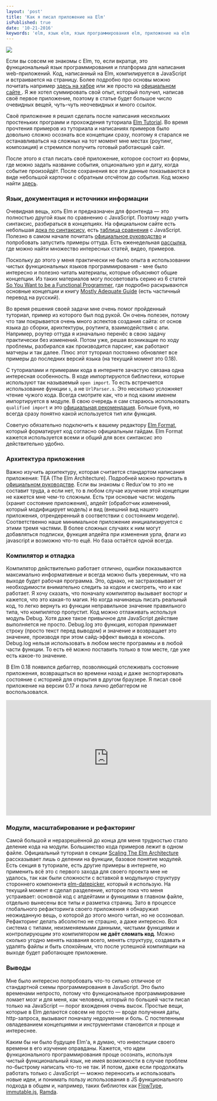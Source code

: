 ```yaml
---
layout: 'post'
title: 'Как я писал приложение на Elm'
isPublished: true
date: '10-21-2016'
keywords: 'elm, язык elm, язык программирования elm, приложение на elm'
---
```


<img src="/images/elm-logo.png" />

Если вы совсем не знакомы с Elm, то, если вкратце, это функциональный язык программирования и платформа для написания web-приложений. Код, написанный на Elm, компилируется в JavaScript и встраивается на страницу. Более подробно про основы можно почитать например [здесь на хабре](https://habrahabr.ru/post/261849/) или же просто на [официальном сайте ](http://elm-lang.org). Я же хотел суммировать свой опыт, который получил, написав своё первое приложение, поэтому в статье будет большое число очевидных вещей, чуть-чуть неочевидных и много ссылок.

Своё приложение я решил сделать после написания нескольких простеньких программ и прохождения туториала [Elm Tutorial](http://www.elm-tutorial.org/en/). Во время прочтения примеров из туториала и написаниях примеров было довольно сложно осознать все концепции сразу, поэтому я старался не останавливаться на сложных на тот момент мне местах (роутинг, композиция) и стремился получить готовый работающий сайт.

После этого я стал писать своё приложение, которое состоит из формы, где можно задать название события, опционально урл и дату, когда событие произойдёт. После сохранения все эти данные показываются в виде небольшой карточки с обратным отсчётом до события. Код можно найти [здесь](https://github.com/isprogfun/timer).

### Язык, документация и источники информации

Очевидная вещь, хоть Elm и предназначен для фронтенда — это полностью другой язык по сравнению с JavaScript. Поэтому надо учить синтаксис, разбираться в концепциях. На официальном сайте есть небольшая [дока по синтаксису](http://elm-lang.org/docs/syntax), есть [таблица сравнения](http://elm-lang.org/docs/from-javascript) с JavaScript. Полезно в самом начале почитать [официальное руководство](http://guide.elm-lang.org) и попробовать запустить примеры оттуда. Есть еженедельная [рассылка](http://www.elmweekly.nl), где можно найти множество интересных статей, видео, примеров.

Поскольку до этого у меня практически не было опыта в использовании чистых функциональных языков программирования - мне было интересно и полезно читать материалы, которые объясняют общие концепции. Из таких материалов могу посоветовать серию из 6 статей [So You Want to be a Functional Programmer](https://medium.com/@cscalfani/so-you-want-to-be-a-functional-programmer-part-1-1f15e387e536), где подробно раскрываются основные концепции и книгу [Mostly Adequate Guide](https://www.gitbook.com/book/drboolean/mostly-adequate-guide/details) (есть частичный перевод на русский).

Во время решения своей задачи мне очень помог пройденный туториал, пример из которого был под рукой. Он очень полезен, потому что там покрывается очень много аспектов создания сайта: от основ языка до сборки, арихтектуры, роутинга, взаимодействия с апи. Например, роутер оттуда я изначально перенёс в свою задачу практически без изменений. Потом уже, решая возникащие по ходу проблемы, разбирался как производится парсинг, как работают матчеры и так далее. Плюс этот туториал постоянно обновляет все примеры до последних версий языка (на текущий момент это 0.18).

С туториалами и примерами кода в интернете зачастую связана одна интересная особенность. В коде импортируются библиотеки, которые используют так называемый ``open import``. То есть встречается использование функции ``s``, а не ``UrlParser.s``. Это несколько усложняет чтение чужого кода. Всегда смотрите как, что и под каким именем импортируется в модуле. В свою очередь я сам стараюсь использовать ``qualified import`` и это [официальная рекомендация](http://elm-lang.org/docs/syntax#modules). Больше букв, но всегда сразу понятно какой используется тип или функция.

Советую обязательно подключить к вашему редактору [Elm Format](https://github.com/avh4/elm-format), который форматирует код согласно официальным гайдам. Elm Format кажется используется всеми и общий для всех синтаксис это действительно удобно.

### Архитектура приложения

Важно изучить архитектуру, которая считается стандартом написания приложения: TEA (The Elm Architecture). Подробней можно прочитать в [официальном руководстве](https://guide.elm-lang.org/architecture/). Если вы знакомы с Redux'ом то это не составит труда, а если нет, то в любом случае изучение этой концепции не кажется мне чем-то сложным. Есть три основые части: модель (хранит состояние приложения), апдейт (обработчик изменений, который модифицирует модель) и вид (внешний вид нашего приложения, отрендеренный в соответствии с состоянием модели).
Соответственно наше минимальное приложение инициализируется с этими тремя частями. В более сложных случаях к ним могут добавляться подписки, функция апдейта при изменения урла, флаги из javascript и возможно что-то ещё. Но база остаётся одной всегда.

### Компилятор и отладка

Компилятор действительно работает отлично, ошибки показываются максимально информативные и всегда можно быть уверенным, что на выходе будет рабочая программа. Это, однако, не застраховывает от необходимости внимательно следить за кодом и смотреть, что и как работает. Я хочу сказать, что поначалу компилятор вызывает восторг и кажется, что это какая-то магия. Но когда начинаешь писать реальный код, то легко вернуть из функции неправильное значение правильного типа, что компилятор пропустит.
Код можно отлаживать используя модуль Debug. Хотя даже такое привычное для JavaScript действие выполняется не просто. Debug.log это функция, которая принимает строку (просто текст перед выводом) и значение и возвращает это значение, производя при этом сайд-эффект вывода в консоль. Debug.log нельзя использовать в любом месте программы и в любой части функции. То есть её можно поставить только в том месте, где уже есть какое-то значение.

В Elm 0.18 появился дебаггер, позволяющий отслеживать состояние приложения, возвращаться во времени назад и даже экспортировать состояние с историей для открытия в другом браузере. Я писал своё приложение на версии 0.17 и пока лично дебаггером не воспользовался.

<iframe width="560" height="315" src="https://www.youtube.com/embed/oNogm31F2mo" frameborder="0" allowfullscreen></iframe>

### Модули, масштабирование и рефакторинг

Самой большой и неразрешённой до конца для меня трудностью стало деление кода на модули. Большинство кода примеров лежит в одном файле. Официальный туториал в секции [Scaling The Elm Architecture](https://guide.elm-lang.org/reuse/) рассказывает лишь о делении на функции, базовое понятие модулей. Есть секция в туториале, есть другие примеры в интернете, но применить всё это с первого захода для своего проекта мне не удалось, так как были сложности с вставкой в модульную структуру стороннего компонента [elm-datepicker](http://package.elm-lang.org/packages/Bogdanp/elm-datepicker/latest), который я использую. На текущий момент я сделал разделение, которое пока что меня устраивает: основной код с апдейтами и функциями в главном файле, отдельно вынесены все типы и разметка страниц. Зато в процессе глобального рефакторинга своего приложения я обнаружил неожиданную вещь, о которой до этого много читал, но не осозновал. Рефакторинг делать абсолютно не страшно, а даже интересно. Вся система с типами, неизменяемыми данными, чистыми функциями и контролирующим это компилятором **не даёт сломать код**. Можно сколько угодно менять названия всего, менять структуру, создавать и удалять файлы и быть спокойным, что после успешной компиляции на выходе будет работающее приложение.

### Выводы

Мне было интересно попробовать что-то сильно отличное от стандартной схемы программирования в JavaScript. Это было временами непросто, потому что функциональное программирование ломает мозг и для меня, как человека, который по большей части писал только на JavaScript — порог вхождения очень высок. Простые вещи, которые в Elm делаются совсем не просто — вроде получения даты, http-запроса, вызывают поначалу недоумение и боль. С постепенным овладеванием концепциями и инструментами становится и проще и интереснее.

Каким бы ни было будущее Elm'а, я думаю, что инвестиции своего времени в его изучение оправданы. Кажется, что идеи функционального программирования проще осознать, используя чистый функциональный язык, не имея возможности в случае проблем по-быстрому написать что-то не так. И потом, даже если продолжать работать только с JavaScript — можно переносить и использовать новые идеи, и понимать пользу использования в JS функционального подхода в общем и, например, таких библиотек как [FlowType](https://flowtype.org/), [immutable.js](https://facebook.github.io/immutable-js/), [Ramda](http://ramdajs.com/).
